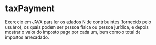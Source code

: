 # taxPayment
Exercicio em JAVA para ler os adados N de contribuintes (fornecido pelo usuário), os quais podem ser pessoa física ou pessoa jurídica, e depois mostrar o valor do imposto pago por cada um, bem como o total de impostos arrecadado.
